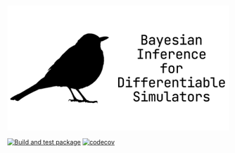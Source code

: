 ![](./docs/_static/logo_with_name.png)

[![Build and test package](https://github.com/arnauqb/birds/actions/workflows/ci.yml/badge.svg)](https://github.com/arnauqb/birds/actions/workflows/ci.yml)
[![codecov](https://codecov.io/gh/arnauqb/birds/branch/main/graph/badge.svg?token=HvwGGjA7qr)](https://codecov.io/gh/arnauqb/birds)
